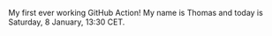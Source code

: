 My first ever working GitHub Action!
My name is Thomas and today is Saturday, 8 January, 13:30 CET. 
